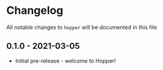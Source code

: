 # Changelog

All notable changes to `hopper` will be documented in this file

## 0.1.0 - 2021-03-05

- Initial pre-release - welcome to Hopper!
